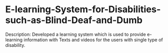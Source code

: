 # E-learning-System-for-Disabilities-such-as-Blind-Deaf-and-Dumb

Description: Developed a learning system which is used to provide e-learning information with Texts and videos for the users with single type of disability.
